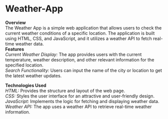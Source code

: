 # Weather-App
**Overview**<br/>
The Weather App is a simple web application that allows users to check the current weather conditions of a specific location. The application is built using HTML, CSS, and JavaScript, and it utilizes a weather API to fetch real-time weather data.<br/>
**Features**<br/>
*Current Weather Display:* The app provides users with the current temperature, weather description, and other relevant information for the specified location.<br/>
*Search Functionality:* Users can input the name of the city or location to get the latest weather updates.<br/>

**Technologies Used**<br/>
*HTML:* Provides the structure and layout of the web page.<br/>
*CSS:* Styles the user interface for an attractive and user-friendly design.<br/>
*JavaScript:* Implements the logic for fetching and displaying weather data.<br/>
*Weather API:* The app uses a weather API to retrieve real-time weather information.
